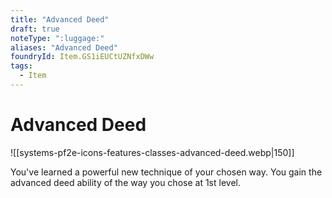 ```yaml
---
title: "Advanced Deed"
draft: true
noteType: ":luggage:"
aliases: "Advanced Deed"
foundryId: Item.GS1iEUCtUZNfxDWw
tags:
  - Item
---
```


# Advanced Deed
![[systems-pf2e-icons-features-classes-advanced-deed.webp|150]]

You've learned a powerful new technique of your chosen way. You gain the advanced deed ability of the way you chose at 1st level.
